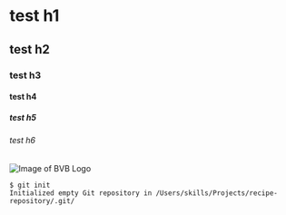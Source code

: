 # test h1
## test h2
### test h3
#### test h4
##### test h5
###### test h6
![Image of BVB Logo](https://upload.wikimedia.org/wikipedia/de/thumb/8/8c/Borussia_Dortmund_09_Logo_alt.svg/400px-Borussia_Dortmund_09_Logo_alt.svg.png?20100830222804)

```
$ git init
Initialized empty Git repository in /Users/skills/Projects/recipe-repository/.git/
```
